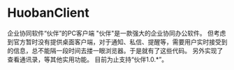 ﻿HuobanClient
============

企业协同软件“伙伴”的PC客户端
"伙伴"是一款强大的企业协同办公软件。
但考虑到官方暂时没有提供桌面客户端，对于通知、私信、提醒等，需要用户实时接受到的信息，总不能隔一段时间去搂一眼浏览器。于是就有了这些代码。
另外实现了查看通讯录，等其他实用功能。
目前为止支持“伙伴1.0.*”。
